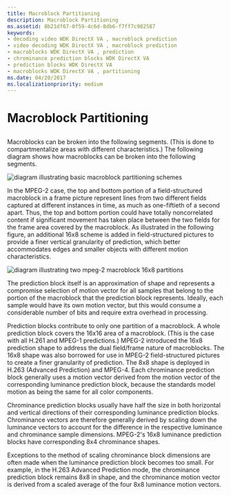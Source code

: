 ```yaml
---
title: Macroblock Partitioning
description: Macroblock Partitioning
ms.assetid: 8b21df67-0f59-4c6d-8db6-f7ff7c982587
keywords:
- decoding video WDK DirectX VA , macroblock prediction
- video decoding WDK DirectX VA , macroblock prediction
- macroblocks WDK DirectX VA , prediction
- chrominance prediction blocks WDK DirectX VA
- prediction blocks WDK DirectX VA
- macroblocks WDK DirectX VA , partitioning
ms.date: 04/20/2017
ms.localizationpriority: medium
---
```


# Macroblock Partitioning


## <span id="ddk_macroblock_partitioning_gg"></span><span id="DDK_MACROBLOCK_PARTITIONING_GG"></span>


Macroblocks can be broken into the following segments. (This is done to compartmentalize areas with different characteristics.) The following diagram shows how macroblocks can be broken into the following segments.

![diagram illustrating basic macroblock partitioning schemes](images/portschem.png)

In the MPEG-2 case, the top and bottom portion of a field-structured macroblock in a frame picture represent lines from two different fields captured at different instances in time, as much as one-fiftieth of a second apart. Thus, the top and bottom portion could have totally noncorrelated content if significant movement has taken place between the two fields for the frame area covered by the macroblock. As illustrated in the following figure, an additional 16x8 scheme is added in field-structured pictures to provide a finer vertical granularity of prediction, which better accommodates edges and smaller objects with different motion characteristics.

![diagram illustrating two mpeg-2 macroblock 16x8 partitions](images/m2macro.png)

The prediction block itself is an approximation of shape and represents a compromise selection of motion vector for all samples that belong to the portion of the macroblock that the prediction block represents. Ideally, each sample would have its own motion vector, but this would consume a considerable number of bits and require extra overhead in processing.

Prediction blocks contribute to only one partition of a macroblock. A whole prediction block covers the 16x16 area of a macroblock. (This is the case with all H.261 and MPEG-1 predictions.) MPEG-2 introduced the 16x8 prediction shape to address the dual field/frame nature of macroblocks. The 16x8 shape was also borrowed for use in MPEG-2 field-structured pictures to create a finer granularity of prediction. The 8x8 shape is deployed in H.263 (Advanced Prediction) and MPEG-4. Each chrominance prediction block generally uses a motion vector derived from the motion vector of the corresponding luminance prediction block, because the standards model motion as being the same for all color components.

Chrominance prediction blocks usually have half the size in both horizontal and vertical directions of their corresponding luminance prediction blocks. Chrominance vectors are therefore generally derived by scaling down the luminance vectors to account for the difference in the respective luminance and chrominance sample dimensions. MPEG-2's 16x8 luminance prediction blocks have corresponding 8x4 chrominance shapes.

Exceptions to the method of scaling chrominance block dimensions are often made when the luminance prediction block becomes too small. For example, in the H.263 Advanced Prediction mode, the chrominance prediction block remains 8x8 in shape, and the chrominance motion vector is derived from a scaled average of the four 8x8 luminance motion vectors.

 

 





